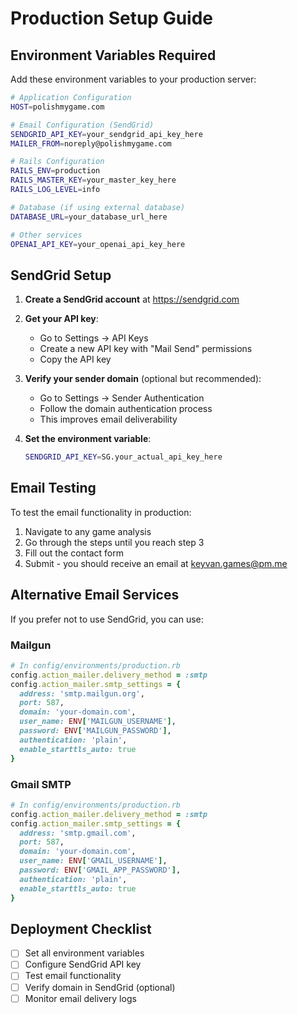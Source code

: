 # Production Setup Guide

## Environment Variables Required

Add these environment variables to your production server:

```bash
# Application Configuration
HOST=polishmygame.com

# Email Configuration (SendGrid)
SENDGRID_API_KEY=your_sendgrid_api_key_here
MAILER_FROM=noreply@polishmygame.com

# Rails Configuration
RAILS_ENV=production
RAILS_MASTER_KEY=your_master_key_here
RAILS_LOG_LEVEL=info

# Database (if using external database)
DATABASE_URL=your_database_url_here

# Other services
OPENAI_API_KEY=your_openai_api_key_here
```

## SendGrid Setup

1. **Create a SendGrid account** at https://sendgrid.com
2. **Get your API key**:
   - Go to Settings → API Keys
   - Create a new API key with "Mail Send" permissions
   - Copy the API key

3. **Verify your sender domain** (optional but recommended):
   - Go to Settings → Sender Authentication
   - Follow the domain authentication process
   - This improves email deliverability

4. **Set the environment variable**:
   ```bash
   SENDGRID_API_KEY=SG.your_actual_api_key_here
   ```

## Email Testing

To test the email functionality in production:

1. Navigate to any game analysis
2. Go through the steps until you reach step 3
3. Fill out the contact form
4. Submit - you should receive an email at keyvan.games@pm.me

## Alternative Email Services

If you prefer not to use SendGrid, you can use:

### Mailgun
```ruby
# In config/environments/production.rb
config.action_mailer.delivery_method = :smtp
config.action_mailer.smtp_settings = {
  address: 'smtp.mailgun.org',
  port: 587,
  domain: 'your-domain.com',
  user_name: ENV['MAILGUN_USERNAME'],
  password: ENV['MAILGUN_PASSWORD'],
  authentication: 'plain',
  enable_starttls_auto: true
}
```

### Gmail SMTP
```ruby
# In config/environments/production.rb
config.action_mailer.delivery_method = :smtp
config.action_mailer.smtp_settings = {
  address: 'smtp.gmail.com',
  port: 587,
  domain: 'your-domain.com',
  user_name: ENV['GMAIL_USERNAME'],
  password: ENV['GMAIL_APP_PASSWORD'],
  authentication: 'plain',
  enable_starttls_auto: true
}
```

## Deployment Checklist

- [ ] Set all environment variables
- [ ] Configure SendGrid API key
- [ ] Test email functionality
- [ ] Verify domain in SendGrid (optional)
- [ ] Monitor email delivery logs 